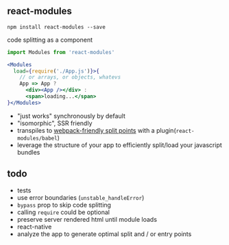 react-modules
---

`npm install react-modules --save`

code splitting as a component

```jsx
import Modules from 'react-modules'

<Modules   
  load={require('./App.js')}>{ 
    // or arrays, or objects, whatevs
    App => App ? 
      <div><App /></div> : 
      <span>loading...</span>
}</Modules>
```

- "just works" synchronously by default
- "isomorphic", SSR friendly
- transpiles to [webpack-friendly split points](https://webpack.github.io/docs/code-splitting.html) with a plugin(`react-modules/babel`)
- leverage the structure of your app to efficiently split/load your javascript bundles 


todo
---

- tests
- use error boundaries (`unstable_handleError`)
- `bypass` prop to skip code splitting
- calling `require` could be optional
- preserve server rendered html until module loads
- react-native
- analyze the app to generate optimal split and / or entry points 
